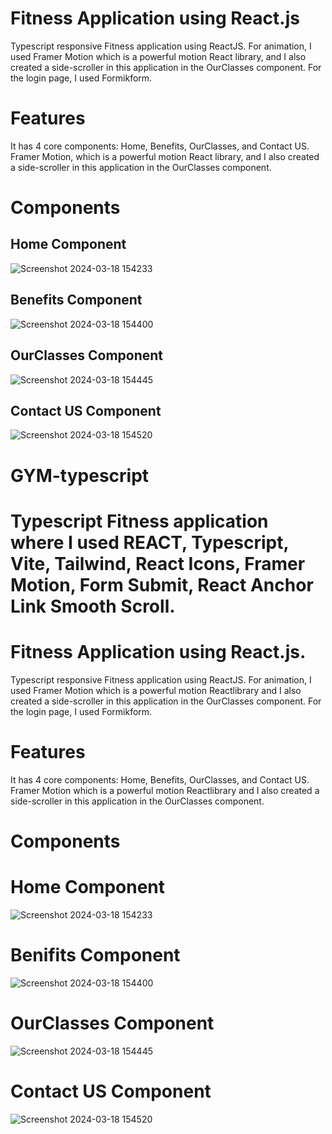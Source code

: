 
# Fitness Application using React.js

Typescript responsive Fitness application using ReactJS. For animation, I used Framer Motion which is a powerful motion React library, and I also created a side-scroller in this application in the OurClasses component. For the login page, I used Formikform.

# Features

It has 4 core components: Home, Benefits, OurClasses, and Contact US. Framer Motion, which is a powerful motion React library, and I also created a side-scroller in this application in the OurClasses component.

# Components

## Home Component
![Screenshot 2024-03-18 154233](https://github.com/KhushbuNavdiwala/GYM-typescript/assets/77695748/a4f53b83-cab8-4a40-a1bc-09947c9b59ae) 

## Benefits Component
![Screenshot 2024-03-18 154400](https://github.com/KhushbuNavdiwala/GYM-typescript/assets/77695748/fb62dc93-4125-4199-b820-4b1800f499fc) 

## OurClasses Component
![Screenshot 2024-03-18 154445](https://github.com/KhushbuNavdiwala/GYM-typescript/assets/77695748/d65857e0-c556-4f4e-8812-d7777593931e)

## Contact US Component
![Screenshot 2024-03-18 154520](https://github.com/KhushbuNavdiwala/GYM-typescript/assets/77695748/56f2a6ec-85a4-4fef-a271-9b6a5a35c5c7)

# GYM-typescript

Typescript Fitness application where I used REACT, Typescript, Vite, Tailwind, React Icons, Framer Motion, Form Submit, React Anchor Link Smooth Scroll.
=======
# Fitness Application using React.js.
Typescript responsive Fitness application using ReactJS. For animation, I used Framer Motion which is a powerful motion Reactlibrary and I also created a side-scroller in this application in the OurClasses component. For the login page, I used Formikform. 
 # Features
It has 4 core components: Home, Benefits, OurClasses, and Contact US.\
Framer Motion which is a powerful motion Reactlibrary and I also created a side-scroller in this application in the OurClasses component.
# Components

#  Home Component
![Screenshot 2024-03-18 154233](https://github.com/KhushbuNavdiwala/GYM-typescript/assets/77695748/a4f53b83-cab8-4a40-a1bc-09947c9b59ae) 
#  Benifits Component
![Screenshot 2024-03-18 154400](https://github.com/KhushbuNavdiwala/GYM-typescript/assets/77695748/fb62dc93-4125-4199-b820-4b1800f499fc) 
# OurClasses Component
![Screenshot 2024-03-18 154445](https://github.com/KhushbuNavdiwala/GYM-typescript/assets/77695748/d65857e0-c556-4f4e-8812-d7777593931e)
# Contact US Component
![Screenshot 2024-03-18 154520](https://github.com/KhushbuNavdiwala/GYM-typescript/assets/77695748/56f2a6ec-85a4-4fef-a271-9b6a5a35c5c7)

 

